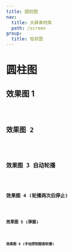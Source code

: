 ```yaml
---
title: 圆柱图
nav:
  title: 大屏素材库
  path: /screen
group:
  title: 柱状图
---
```


# 圆柱图

## 效果图 1

<code src="../../../example/CylinderBarDemo/demo1.tsx" background="#040727">

## 效果图 2

<code src="../../../example/CylinderBarDemo/demo2.tsx" background="#040727">

## 效果图 3 自动轮播

<code src="../../../example/CylinderBarDemo/demo3.tsx" background="#040727">

## 效果图 4 (轮播两次后停止)

<code src="../../../example/CylinderBarDemo/demo4.tsx" background="#040727">

## 效果图 5 (弹窗)

<code src="../../../example/CylinderBarDemo/demo5.tsx" background="#040727">

## 效果图 6 (手动控制图表轮播)

<code src="../../../example/CylinderBarDemo/demo6.tsx" background="#040727">